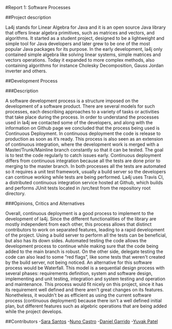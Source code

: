 #Report 1: Software Processes

##Project description

  La4j stands for Linear Algebra for Java and it is an open source Java library that offers linear algebra primitives, such as matrices and vectors, and algorithms. It started as a student project, designed to be a lightweight and simple tool for Java developers and later grew to be one of the most popular Java packages for its purpose.
  In the early development, la4j only contained simple algebra like solving linear systems, simple matrices and vectors operations. Today it expanded to more complex methods, also containing algorithms for instance Cholesky Decomposition, Gauss Jordan inverter and others.

##Development Process

###Description

  A software development process is a structure imposed on the development of a software product. There are several models for such processes, each describing approaches to a variety of tasks or activities that take place during the process.
	In order to understand the processes used in la4j we contacted some of the developers, and along with the information on Github page we concluded that the process being used is Continuous Deployment.
  In continuous deployment the code is release to production as soon as it’s ready. This process is also seen as an extension of continuous integration, where the development work is  merged with a Master/Trunk/Mainline branch constantly so that it can be tested. The goal is to test the code regularly to catch issues early. Continuous deployment differs from continuous integration because all the tests are done prior to merging to the master branch.
  In both processes all the tests are automated so it requires a unit test framework, usually a build server so the developers can continue working while tests are being performed.  La4j uses Travis CI, a distributed continuous integration service hosted at Github, which builds and performs JUnit tests located in /src/test from the repository root directory.


###Opinions, Critics and Alternatives 

  Overall, continuous deployment is a good process to implement to the development of la4j.  Since the different functionalities of the library are mostly independent from each other, this process allows that distinct contributors to work on separated features, leading to a rapid development of the project. 
	Using a build server to perform all the tests can be beneficial, but also has its down sides. Automated testing the code allows the development process to continue while making sure that the code being added to the main branch is robust. On the other side, delegate testing the code can also lead to some “red flags”, like some tests that weren't created by the build server, not being noticed.
	An alternative for this software process would be Waterfall. This model is a sequential design process with several phases: requirements definition, system and software design, implementing and unit testing, integration and system testing and operation and maintenance. This process would fit nicely on this project, since it has its requirement well defined and there aren't great changes on its features. Nonetheless, it wouldn't be as efficient as using the current software process (continuous deployment) because there isn't a well defined initial plan, but different features such as algebric operations that are being added while the project develops.

##Contributors
-[Sara Santos](https://github.com/sarasantos96)
-[Nuno Castro](https://github.com/nunomiguel1995)
-[Daniel Garrido](https://github.com/dalugoga)
-[Yuvak Patel](https://github.com/scorpio9847)
